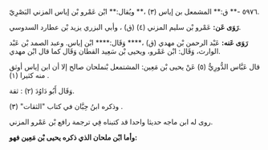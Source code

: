 ٥٩٧٦ -** ق:** المشمعل بن إياس (٣) ،** ويُقال:** ابْن عَمْرو بْن إياس المزني البَصْرِيّ.

**رَوَى عَن:** عَمْرو بْن سليم المزني (٤) (ق) ، وأبي البزري يزيد بْن عطارد السدوسي.

**رَوَى عَنه:** عَبْد الرحمن بْن مهدي (ق) ،**** وَقَال:**** ابْن إياس. وعبد الصمد بْن عَبْد الوارث، وَقَال: ابْن عَمْرو، ويحيى بْن سَعِيد القطان وَقَال كما قال ابْن مهدي.

قال عَبَّاس الدُّورِيُّ (٥) عَنْ يحيى بْن مَعِين: المشتمعل بْنملحان صالح إلا أن ابن إياس أوثق منه كثيرا (١) .

وَقَال أَبُو دَاوُدَ (٢) : ثقة.

وذكره ابنُ حِبَّان في كتاب "الثقات" (٣) .

روى له ابن ماجه حديثا واحدا قد كتبناه فِي ترجمة رافع بْن عَمْرو المزني.

**وأما ابْن ملحان الذي ذكره يحيى بْن مَعِين فهو:**